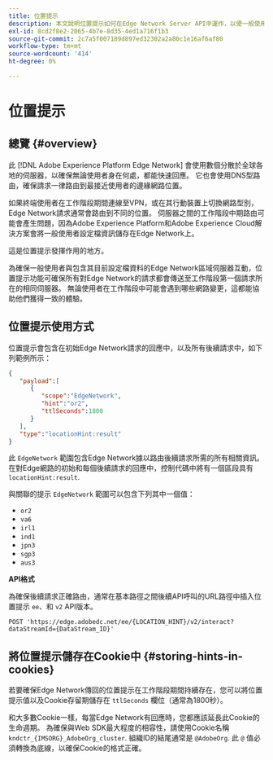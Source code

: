 ```yaml
---
title: 位置提示
description: 本文說明位置提示如何在Edge Network Server API中運作，以便一般使用者請求可以始終路由到相同的伺服器。
exl-id: 8cd2f8e2-2065-4b7e-8d35-4ed1a716f1b3
source-git-commit: 2c7a5f007189d897ed32302a2a80c1e16af6af80
workflow-type: tm+mt
source-wordcount: '414'
ht-degree: 0%

---
```


# 位置提示

## 總覽 {#overview}

此 [!DNL Adobe Experience Platform Edge Network] 會使用數個分散於全球各地的伺服器，以確保無論使用者身在何處，都能快速回應。 它也會使用DNS型路由，確保請求一律路由到最接近使用者的邊緣網路位置。

如果終端使用者在工作階段期間連線至VPN，或在其行動裝置上切換網路型別，Edge Network請求通常會路由到不同的位置。 伺服器之間的工作階段中期路由可能會產生問題，因為Adobe Experience Platform和Adobe Experience Cloud解決方案會將一般使用者設定檔資訊儲存在Edge Network上。

這是位置提示發揮作用的地方。

為確保一般使用者與包含其目前設定檔資料的Edge Network區域伺服器互動，位置提示功能可確保所有對Edge Network的請求都會傳送至工作階段第一個請求所在的相同伺服器。 無論使用者在工作階段中可能會遇到哪些網路變更，這都能協助他們獲得一致的體驗。

## 位置提示使用方式

位置提示會包含在初始Edge Network請求的回應中，以及所有後續請求中，如下列範例所示：

```json
{
   "payload":[
      {
         "scope":"EdgeNetwork",
         "hint":"or2",
         "ttlSeconds":1800
      }
   ],
   "type":"locationHint:result"
}
```

此 `EdgeNetwork` 範圍包含Edge Network據以路由後續請求所需的所有相關資訊。 在對Edge網路的初始和每個後續請求的回應中，控制代碼中將有一個區段具有 `locationHint:result`.

與關聯的提示 `EdgeNetwork` 範圍可以包含下列其中一個值：

* `or2`
* `va6`
* `irl1`
* `ind1`
* `jpn3`
* `sgp3`
* `aus3`

**API格式**

為確保後續請求正確路由，通常在基本路徑之間後續API呼叫的URL路徑中插入位置提示 `ee`、和 `v2` API版本。

```http
POST 'https://edge.adobedc.net/ee/{LOCATION_HINT}/v2/interact?dataStreamId={DataStream_ID}'
```

## 將位置提示儲存在Cookie中 {#storing-hints-in-cookies}

若要確保Edge Network傳回的位置提示在工作階段期間持續存在，您可以將位置提示值以及Cookie存留期儲存在 `ttlSeconds` 欄位（通常為1800秒）。

和大多數Cookie一樣，每當Edge Network有回應時，您都應該延長此Cookie的生命週期。 為確保與Web SDK最大程度的相容性，請使用Cookie名稱 `kndctr_{IMSORG}_AdobeOrg_cluster`. 組織ID的結尾通常是 `@AdobeOrg`. 此 `@` 值必須轉換為底線，以確保Cookie的格式正確。
